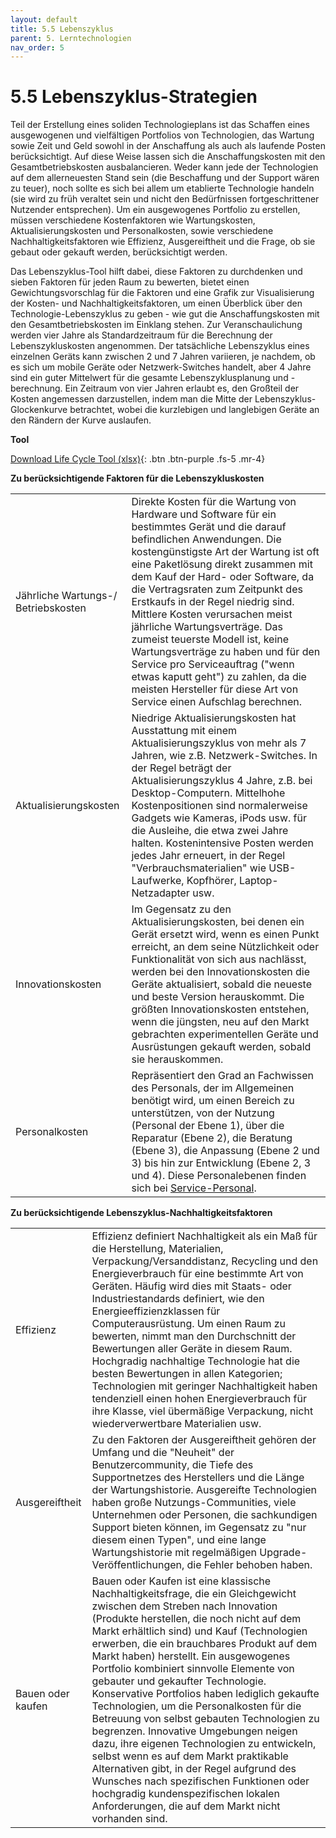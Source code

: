 ```yaml
---
layout: default
title: 5.5 Lebenszyklus
parent: 5. Lerntechnologien
nav_order: 5
---
```


# 5.5 Lebenszyklus-Strategien

Teil der Erstellung eines soliden Technologieplans ist das Schaffen
eines ausgewogenen und vielfältigen Portfolios von Technologien, das
 Wartung sowie Zeit und Geld sowohl in der Anschaffung als auch
als laufende Posten berücksichtigt. Auf diese Weise lassen sich die
Anschaffungskosten mit den Gesamtbetriebskosten ausbalancieren. Weder
kann jede der Technologien auf dem allerneuesten Stand sein (die
Beschaffung und der Support wären zu teuer), noch sollte es sich bei
allem um etablierte Technologie handeln (sie wird zu früh veraltet sein
und nicht den Bedürfnissen fortgeschrittener Nutzender entsprechen). Um
ein ausgewogenes Portfolio zu erstellen, müssen verschiedene
Kostenfaktoren wie Wartungskosten, Aktualisierungskosten und
Personalkosten, sowie verschiedene Nachhaltigkeitsfaktoren wie
Effizienz, Ausgereiftheit und die Frage, ob sie gebaut oder gekauft
werden, berücksichtigt werden.

Das Lebenszyklus-Tool hilft dabei, diese Faktoren zu durchdenken und sieben
Faktoren für jeden Raum zu bewerten, bietet einen Gewichtungsvorschlag
für die Faktoren und eine Grafik zur Visualisierung der Kosten- und
Nachhaltigkeitsfaktoren, um einen Überblick über den
Technologie-Lebenszyklus zu geben - wie gut die Anschaffungskosten mit
den Gesamtbetriebskosten im Einklang stehen. Zur Veranschaulichung
werden vier Jahre als Standardzeitraum für die Berechnung der
Lebenszykluskosten angenommen. Der tatsächliche Lebenszyklus eines einzelnen
Geräts kann zwischen 2 und 7 Jahren variieren, je nachdem, ob es sich um
mobile Geräte oder Netzwerk-Switches handelt, aber 4 Jahre sind ein
guter Mittelwert für die gesamte Lebenszyklusplanung und -berechnung.
Ein Zeitraum von vier Jahren erlaubt es, den Großteil der Kosten
angemessen darzustellen, indem man die Mitte der
Lebenszyklus-Glockenkurve betrachtet, wobei die kurzlebigen und
langlebigen Geräte an den Rändern der Kurve auslaufen.

**Tool**

[Download Life Cycle Tool (xlsx)](/media/tools/DE_Life-Cycle-Tool.xlsx){: .btn .btn-purple .fs-5 .mr-4}

**Zu berücksichtigende Faktoren für die Lebenszykluskosten**

| | |
|-----------------------------------|-----------------------------------------------------------------------------------------------------------------------------------------------------------------------------------------------------------------------------------------------------------------------------------------------------------------------------------------------------------------------------------------------------------------------------------------------------------------------------------------------------------------------------------------------------------------------------------------------------------------------|
| Jährliche Wartungs-/ Betriebskosten | Direkte Kosten für die Wartung von Hardware und Software für ein bestimmtes Gerät und die darauf befindlichen Anwendungen. Die kostengünstigste Art der Wartung ist oft eine Paketlösung direkt zusammen mit dem Kauf der Hard- oder Software, da die Vertragsraten zum Zeitpunkt des Erstkaufs in der Regel niedrig sind. Mittlere Kosten verursachen meist jährliche Wartungsverträge. Das zumeist teuerste Modell ist, keine Wartungsverträge zu haben und für den Service pro Serviceauftrag ("wenn etwas kaputt geht") zu zahlen, da die meisten Hersteller für diese Art von Service einen Aufschlag berechnen. |
| Aktualisierungskosten             | Niedrige Aktualisierungskosten hat Ausstattung mit einem Aktualisierungszyklus von mehr als 7 Jahren, wie z.B. Netzwerk-Switches. In der Regel beträgt der Aktualisierungszyklus 4 Jahre, z.B. bei Desktop-Computern. Mittelhohe Kostenpositionen sind normalerweise Gadgets wie Kameras, iPods usw. für die Ausleihe, die etwa zwei Jahre halten. Kostenintensive Posten werden jedes Jahr erneuert, in der Regel "Verbrauchsmaterialien" wie USB-Laufwerke, Kopfhörer, Laptop-Netzadapter usw.                                                                                                                      |
| Innovationskosten                 | Im Gegensatz zu den Aktualisierungskosten, bei denen ein Gerät ersetzt wird, wenn es einen Punkt erreicht, an dem seine Nützlichkeit oder Funktionalität von sich aus nachlässt, werden bei den Innovationskosten die Geräte aktualisiert, sobald die neueste und beste Version herauskommt. Die größten Innovationskosten entstehen, wenn die jüngsten, neu auf den Markt gebrachten experimentellen Geräte und Ausrüstungen gekauft werden, sobald sie herauskommen.                                                                                                                                                |
| Personalkosten                     | Repräsentiert den Grad an Fachwissen des Personals, der im Allgemeinen benötigt wird, um einen Bereich zu unterstützen, von der Nutzung (Personal der Ebene 1), über die Reparatur (Ebene 2), die Beratung (Ebene 3), die Anpassung (Ebene 2 und 3) bis hin zur Entwicklung (Ebene 2, 3 und 4). Diese Personalebenen finden sich bei [Service-Personal](../../6_Service/3_Personalplanung.md).    |

**Zu berücksichtigende Lebenszyklus-Nachhaltigkeitsfaktoren**

| | |
|-------------------|----------------------------------------------------------------------------------------------------------------------------------------------------------------------------------------------------------------------------------------------------------------------------------------------------------------------------------------------------------------------------------------------------------------------------------------------------------------------------------------------------------------------------------------------------------------------------------------------------------------------------------------------------------------------------------------------------------------------------------------------------------------------------------------------------------------------------------------------------------|
| Effizienz         | Effizienz definiert Nachhaltigkeit als ein Maß für die Herstellung, Materialien, Verpackung/Versanddistanz, Recycling und den Energieverbrauch für eine bestimmte Art von Geräten. Häufig wird dies mit Staats- oder Industriestandards definiert, wie den Energieeffizienzklassen für Computerausrüstung. Um einen Raum zu bewerten, nimmt man den Durchschnitt der Bewertungen aller Geräte in diesem Raum. Hochgradig nachhaltige Technologie hat die besten Bewertungen in allen Kategorien; Technologien mit geringer Nachhaltigkeit haben tendenziell einen hohen Energieverbrauch für ihre Klasse, viel übermäßige Verpackung, nicht wiederverwertbare Materialien usw. |
| Ausgereiftheit   | Zu den Faktoren der Ausgereiftheit gehören der Umfang und die "Neuheit" der Benutzercommunity, die Tiefe des Supportnetzes des Herstellers und die Länge der Wartungshistorie. Ausgereifte Technologien haben große Nutzungs-Communities, viele Unternehmen oder Personen, die sachkundigen Support bieten können, im Gegensatz zu "nur diesem einen Typen", und eine lange Wartungshistorie mit regelmäßigen Upgrade-Veröffentlichungen, die Fehler behoben haben. |
| Bauen oder kaufen | Bauen oder Kaufen ist eine klassische Nachhaltigkeitsfrage, die ein Gleichgewicht zwischen dem Streben nach Innovation (Produkte herstellen, die noch nicht auf dem Markt erhältlich sind) und Kauf (Technologien erwerben, die ein brauchbares Produkt auf dem Markt haben) herstellt. Ein ausgewogenes Portfolio kombiniert sinnvolle Elemente von gebauter und gekaufter Technologie. Konservative Portfolios haben lediglich gekaufte Technologien, um die Personalkosten für die Betreuung von selbst gebauten Technologien zu begrenzen. Innovative Umgebungen neigen dazu, ihre eigenen Technologien zu entwickeln, selbst wenn es auf dem Markt praktikable Alternativen gibt, in der Regel aufgrund des Wunsches nach spezifischen Funktionen oder hochgradig kundenspezifischen lokalen Anforderungen, die auf dem Markt nicht vorhanden sind. |
